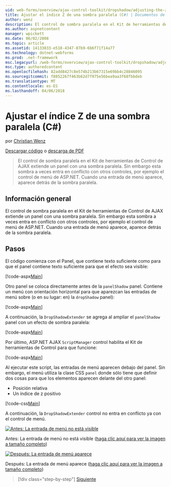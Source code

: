 ```yaml
---
uid: web-forms/overview/ajax-control-toolkit/dropshadow/adjusting-the-z-index-of-a-dropshadow-cs
title: Ajustar el índice Z de una sombra paralela (C#) | Documentos de Microsoft
author: wenz
description: El control de sombra paralela en el Kit de herramientas de Control de AJAX extiende un panel con una sombra paralela. Sin embargo esta sombra a veces entra en conflicto con otros controles, para insta...
ms.author: aspnetcontent
manager: wpickett
ms.date: 06/02/2008
ms.topic: article
ms.assetid: 14133833-e518-4347-87b9-6b6f71f14a77
ms.technology: dotnet-webforms
ms.prod: .net-framework
msc.legacyurl: /web-forms/overview/ajax-control-toolkit/dropshadow/adjusting-the-z-index-of-a-dropshadow-cs
msc.type: authoredcontent
ms.openlocfilehash: 82add8427c8e574b213b67315e69bb4c28846095
ms.sourcegitcommit: f8852267f463b62d7f975e56bea9aa3f68fbbdeb
ms.translationtype: MT
ms.contentlocale: es-ES
ms.lasthandoff: 04/06/2018
---
```

<a name="adjusting-the-z-index-of-a-dropshadow-c"></a>Ajustar el índice Z de una sombra paralela (C#)
====================
por [Christian Wenz](https://github.com/wenz)

[Descargar código](http://download.microsoft.com/download/5/1/6/51652a81-500b-4f6b-88d3-617103e7941e/DropShadow1.cs.zip) o [descarga de PDF](http://download.microsoft.com/download/b/6/a/b6ae89ee-df69-4c87-9bfb-ad1eb2b23373/dropshadow1CS.pdf)

> El control de sombra paralela en el Kit de herramientas de Control de AJAX extiende un panel con una sombra paralela. Sin embargo esta sombra a veces entra en conflicto con otros controles, por ejemplo el control de menú de ASP.NET. Cuando una entrada de menú aparece, aparece detrás de la sombra paralela.


## <a name="overview"></a>Información general

El control de sombra paralela en el Kit de herramientas de Control de AJAX extiende un panel con una sombra paralela. Sin embargo esta sombra a veces entra en conflicto con otros controles, por ejemplo el control de menú de ASP.NET. Cuando una entrada de menú aparece, aparece detrás de la sombra paralela.

## <a name="steps"></a>Pasos

El código comienza con el Panel, que contiene texto suficiente como para que el panel contiene texto suficiente para que el efecto sea visible:

[!code-aspx[Main](adjusting-the-z-index-of-a-dropshadow-cs/samples/sample1.aspx)]

Otro panel se coloca directamente antes de la `panelShadow` panel. Contiene un menú con orientación horizontal para que aparezcan las entradas de menú sobre (o en su lugar: en) la `dropShadow` panel):

[!code-aspx[Main](adjusting-the-z-index-of-a-dropshadow-cs/samples/sample2.aspx)]

A continuación, la `DropShadowExtender` se agrega al ampliar el `panelShadow` panel con un efecto de sombra paralela:

[!code-aspx[Main](adjusting-the-z-index-of-a-dropshadow-cs/samples/sample3.aspx)]

Por último, ASP.NET AJAX `ScriptManager` control habilita el Kit de herramientas de Control para que funcione:

[!code-aspx[Main](adjusting-the-z-index-of-a-dropshadow-cs/samples/sample4.aspx)]

Al ejecutar este script, las entradas de menú aparecen debajo del panel. Sin embargo, el menú utiliza la clase CSS `panel` donde sólo tiene que definir dos cosas para que los elementos aparecen delante del otro panel:

- Posición relativa
- Un índice de z positivo

[!code-css[Main](adjusting-the-z-index-of-a-dropshadow-cs/samples/sample5.css)]

A continuación, la `DropShadowExtender` control no entra en conflicto ya con el control de menú.


[![Antes: La entrada de menú no está visible](adjusting-the-z-index-of-a-dropshadow-cs/_static/image2.png)](adjusting-the-z-index-of-a-dropshadow-cs/_static/image1.png)

Antes: La entrada de menú no está visible ([haga clic aquí para ver la imagen a tamaño completo](adjusting-the-z-index-of-a-dropshadow-cs/_static/image3.png))


[![Después: La entrada de menú aparece](adjusting-the-z-index-of-a-dropshadow-cs/_static/image5.png)](adjusting-the-z-index-of-a-dropshadow-cs/_static/image4.png)

Después: La entrada de menú aparece ([haga clic aquí para ver la imagen a tamaño completo](adjusting-the-z-index-of-a-dropshadow-cs/_static/image6.png))

> [!div class="step-by-step"]
> [Siguiente](manipulating-dropshadow-properties-from-client-code-cs.md)
